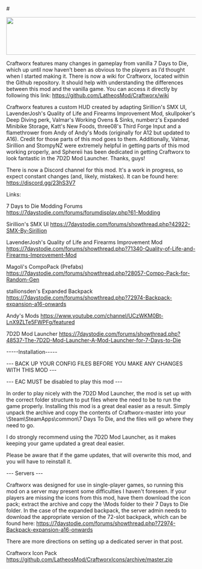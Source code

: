 #<p align="center">
  <img width="600" height="100" src="https://i.imgur.com/JKsQUIa.png">
</p>

Craftworx features many changes in gameplay from vanilla 7 Days to Die, which up until now haven’t been as obvious to the players as I’d thought when I started making it. There is now a wiki for Craftworx, located within the Github repository. It should help with understanding the differences between this mod and the vanilla game. You can access it directly by following this link:
https://github.com/LatheosMod/Craftworx/wiki

Craftworx features a custom HUD created by adapting Sirillion's SMX UI, LavenderJosh's Quality of Life and Firearms Improvement Mod, skullpoker's Deep Diving perk, Valmar's Working Ovens & Sinks, numberz's Expanded Minibike Storage, Katt's New Foods, three08's Third Forge Input and a flamethrower from Andy of Andy's Mods (originally for A12 but updated to A16). Credit for those parts of this mod goes to them. Additionally, Valmar, Sirillion and StompyNZ were extremely helpful in getting parts of this mod working properly, and Sphereii has been dedicated in getting Craftworx to look fantastic in the 7D2D Mod Launcher. Thanks, guys!

There is now a Discord channel for this mod. It's a work in progress, so expect constant changes (and, likely, mistakes). It can be found here:
https://discord.gg/23hS3V7

Links:

7 Days to Die Modding Forums
https://7daystodie.com/forums/forumdisplay.php?61-Modding

Sirillion's SMX UI
https://7daystodie.com/forums/showthread.php?42922-SMX-By-Sirillion

LavenderJosh's Quality of Life and Firearms Improvement Mod
https://7daystodie.com/forums/showthread.php?71340-Quality-of-Life-and-Firearms-Improvement-Mod

Magoli's CompoPack (Prefabs)
https://7daystodie.com/forums/showthread.php?28057-Compo-Pack-for-Random-Gen

stallionsden's Expanded Backpack
https://7daystodie.com/forums/showthread.php?72974-Backpack-expansion-a16-onwards

Andy's Mods
https://www.youtube.com/channel/UCzWKM0Bt-LnX9ZLTe5FWPFg/featured

7D2D Mod Launcher
https://7daystodie.com/forums/showthread.php?48537-The-7D2D-Mod-Launcher-A-Mod-Launcher-for-7-Days-to-Die


-----Installation-----

--- BACK UP YOUR CONFIG FILES BEFORE YOU MAKE ANY CHANGES WITH THIS MOD ---

--- EAC MUST be disabled to play this mod ---

In order to play nicely with the 7D2D Mod Launcher, the mod is set up with the correct folder structure to put files where the need to be to run the game properly. Installing this mod is a great deal easier as a result. Simply unpack the archive and copy the contents of Craftworx-master into your \Steam\SteamApps\common\7 Days To Die\, and the files will go where they need to go.

I do strongly recommend using the 7D2D Mod Launcher, as it makes keeping your game updated a great deal easier.

Please be aware that if the game updates, that will overwrite this mod, and you will have to reinstall it.

--- Servers ---

Craftworx was designed for use in single-player games, so running this mod on a server may present some difficulties I haven't foreseen. If your players are missing the icons from this mod, have them download the icon pack; extract the archive and copy the \Mods folder to their 7 Days to Die folder. In the case of the expanded backpack, the server admin needs to download the appropriate version of the 72-slot backpack, which can be found here:
https://7daystodie.com/forums/showthread.php?72974-Backpack-expansion-a16-onwards

There are more directions on setting up a dedicated server in that post.

Craftworx Icon Pack
https://github.com/LatheosMod/CraftworxIcons/archive/master.zip

